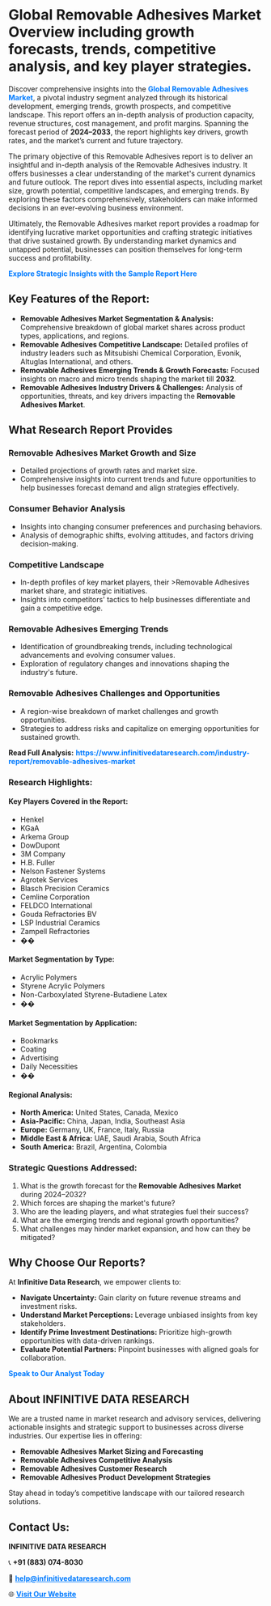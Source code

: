 <h1>Global Removable Adhesives Market Overview including growth forecasts, trends, competitive analysis, and key player strategies.</h1>
<p>
Discover comprehensive insights into the 
<a href="https://www.infinitivedataresearch.com/industry-report/removable-adhesives-market" rel="dofollow" style="color: #007BFF; text-decoration: none;"><strong>Global Removable Adhesives Market</strong></a>, a pivotal industry segment analyzed through its historical development, emerging trends, growth prospects, and competitive landscape. This report offers an in-depth analysis of production capacity, revenue structures, cost management, and profit margins. Spanning the forecast period of <strong>2024–2033</strong>, the report highlights key drivers, growth rates, and the market’s current and future trajectory.
</p>
<p>
The primary objective of this Removable Adhesives report is to deliver an insightful and in-depth analysis of the Removable Adhesives industry. It offers businesses a clear understanding of the market's current dynamics and future outlook. The report dives into essential aspects, including market size, growth potential, competitive landscapes, and emerging trends. By exploring these factors comprehensively, stakeholders can make informed decisions in an ever-evolving business environment.
</p>
<p>
Ultimately, the Removable Adhesives market report provides a roadmap for identifying lucrative market opportunities and crafting strategic initiatives that drive sustained growth. By understanding market dynamics and untapped potential, businesses can position themselves for long-term success and profitability.
</p>
<p>
<a href="https://www.infinitivedataresearch.com/request-sample/reportId=108133" style="color: #007BFF; text-decoration: none;"><strong>Explore Strategic Insights with the Sample Report Here</strong></a>
</p>

<h2>Key Features of the Report:</h2>
<ul>
<li><strong>Removable Adhesives Market Segmentation & Analysis:</strong> Comprehensive breakdown of global market shares across product types, applications, and regions.</li>
<li><strong>Removable Adhesives Competitive Landscape:</strong> Detailed profiles of industry leaders such as Mitsubishi Chemical Corporation, Evonik, Altuglas International, and others.</li>
<li><strong>Removable Adhesives Emerging Trends & Growth Forecasts:</strong> Focused insights on macro and micro trends shaping the market till <strong>2032</strong>.</li>
<li><strong>Removable Adhesives Industry Drivers & Challenges:</strong> Analysis of opportunities, threats, and key drivers impacting the <strong>Removable Adhesives Market</strong>.</li>
</ul>

<h2>What Research Report Provides</h2>
<h3>Removable Adhesives Market Growth and Size</h3>
<ul>
<li>Detailed projections of growth rates and market size.</li>
<li>Comprehensive insights into current trends and future opportunities to help businesses forecast demand and align strategies effectively.</li>
</ul>

<h3>Consumer Behavior Analysis</h3>
<ul>
<li>Insights into changing consumer preferences and purchasing behaviors.</li>
<li>Analysis of demographic shifts, evolving attitudes, and factors driving decision-making.</li>
</ul>

<h3>Competitive Landscape</h3>
<ul>
<li>In-depth profiles of key market players, their >Removable Adhesives market share, and strategic initiatives.</li>
<li>Insights into competitors' tactics to help businesses differentiate and gain a competitive edge.</li>
</ul>

<h3>Removable Adhesives Emerging Trends</h3>
<ul>
<li>Identification of groundbreaking trends, including technological advancements and evolving consumer values.</li>
<li>Exploration of regulatory changes and innovations shaping the industry's future.</li>
</ul>

<h3>Removable Adhesives Challenges and Opportunities</h3>
<ul>
<li>A region-wise breakdown of market challenges and growth opportunities.</li>
<li>Strategies to address risks and capitalize on emerging opportunities for sustained growth.</li>
</ul>
<p><strong>Read Full Analysis:</strong> <a href="https://www.infinitivedataresearch.com/industry-report/removable-adhesives-market" rel="dofollow" style="color: #007BFF; text-decoration: none;"><strong>https://www.infinitivedataresearch.com/industry-report/removable-adhesives-market</strong></a></p>
<h3>Research Highlights:</h3>
<h4>Key Players Covered in the Report:</h4>
<ul><li>Henkel</li><li>KGaA</li><li>Arkema Group</li><li>DowDupont</li><li>3M Company</li><li>H.B. Fuller</li><li>Nelson Fastener Systems</li><li>Agrotek Services</li><li>Blasch Precision Ceramics</li><li>Cemline Corporation</li><li>FELDCO International</li><li>Gouda Refractories BV</li><li>LSP Industrial Ceramics</li><li>Zampell Refractories</li><li>��</li></ul>
<h4>Market Segmentation by Type:</h4>
<ul><li>Acrylic Polymers</li><li>Styrene Acrylic Polymers</li><li>Non-Carboxylated Styrene-Butadiene Latex</li><li>��</li></ul>
<h4>Market Segmentation by Application:</h4>
<ul><li>Bookmarks</li><li>Coating</li><li>Advertising</li><li>Daily Necessities</li><li>��</li></ul>

<h4>Regional Analysis:</h4>
<ul>
<li><strong>North America:</strong> United States, Canada, Mexico</li>
<li><strong>Asia-Pacific:</strong> China, Japan, India, Southeast Asia</li>
<li><strong>Europe:</strong> Germany, UK, France, Italy, Russia</li>
<li><strong>Middle East & Africa:</strong> UAE, Saudi Arabia, South Africa</li>
<li><strong>South America:</strong> Brazil, Argentina, Colombia</li>
</ul>

<h3>Strategic Questions Addressed:</h3>
<ol>
<li>What is the growth forecast for the <strong>Removable Adhesives Market</strong> during 2024–2032?</li>
<li>Which forces are shaping the market's future?</li>
<li>Who are the leading players, and what strategies fuel their success?</li>
<li>What are the emerging trends and regional growth opportunities?</li>
<li>What challenges may hinder market expansion, and how can they be mitigated?</li>
</ol>

<h2>Why Choose Our Reports?</h2>
<p>At <strong>Infinitive Data Research</strong>, we empower clients to:</p>
<ul>
<li><strong>Navigate Uncertainty:</strong> Gain clarity on future revenue streams and investment risks.</li>
<li><strong>Understand Market Perceptions:</strong> Leverage unbiased insights from key stakeholders.</li>
<li><strong>Identify Prime Investment Destinations:</strong> Prioritize high-growth opportunities with data-driven rankings.</li>
<li><strong>Evaluate Potential Partners:</strong> Pinpoint businesses with aligned goals for collaboration.</li>
</ul>
<p><a href="https://www.infinitivedataresearch.com/industry-report/removable-adhesives-market" rel="dofollow" style="color: #007BFF; text-decoration: none;"><strong>Speak to Our Analyst Today</strong></a></p>

<h2>About INFINITIVE DATA RESEARCH</h2>
<p>We are a trusted name in market research and advisory services, delivering actionable insights and strategic support to businesses across diverse industries. Our expertise lies in offering:</p>
<ul>
<li><strong>Removable Adhesives Market Sizing and Forecasting</strong></li>
<li><strong>Removable Adhesives Competitive Analysis</strong></li>
<li><strong>Removable Adhesives Customer Research</strong></li>
<li><strong>Removable Adhesives Product Development Strategies</strong></li>
</ul>
<p>Stay ahead in today’s competitive landscape with our tailored research solutions.</p>

<h2>Contact Us:</h2>
<p><strong>INFINITIVE DATA RESEARCH</strong></p>
<p>📞 <strong>+91 (883) 074-8030</strong></p>
<p>📧 <strong><a href="mailto:help@infinitivedataresearch.com" style="color: #007BFF;">help@infinitivedataresearch.com</a></strong></p>
<p>🌐 <strong><a href="https://www.infinitivedataresearch.com" rel="dofollow" style="color: #007BFF;">Visit Our Website</a></strong></p>